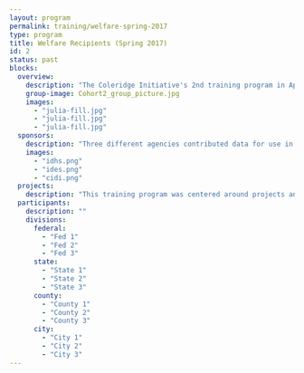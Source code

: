 ```yaml
---
layout: program
permalink: training/welfare-spring-2017
type: program
title: Welfare Recipients (Spring 2017)
id: 2
status: past
blocks:
  overview:
    description: "The Coleridge Initiative's 2nd training program in Applied Data Analytics for Public Policy brought together ..."
    group-image: Cohort2_group_picture.jpg
    images:
      - "julia-fill.jpg"
      - "julia-fill.jpg"
      - "julia-fill.jpg"
  sponsors:
    description: "Three different agencies contributed data for use in the overall training materials..."
    images:
      - "idhs.png"
      - "ides.png"
      - "cidi.png"
  projects:
    description: "This training program was centered around projects and each participant was grouped into teams of 4-5."
  participants:
    description: ""
    divisions:
      federal:
        - "Fed 1"
        - "Fed 2"
        - "Fed 3"
      state:
        - "State 1"
        - "State 2"
        - "State 3"
      county:
        - "County 1"
        - "County 2"
        - "County 3"
      city:
        - "City 1"
        - "City 2"
        - "City 3"
---
```

